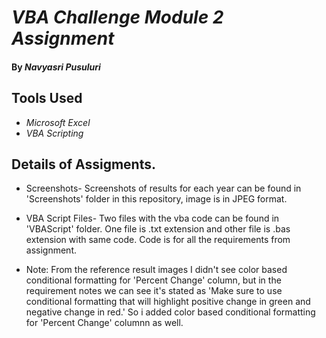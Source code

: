 # _VBA Challenge Module 2 Assignment_

#### By _**Navyasri Pusuluri**_

## Tools Used

* _Microsoft Excel_
* _VBA Scripting_

## Details of Assigments.

* Screenshots- Screenshots of results for each year can be found in 'Screenshots' folder in this repository, image is in JPEG format.

* VBA Script Files- Two files with the vba code can be found in 'VBAScript' folder. One file is .txt extension and other file is .bas extension with same code. Code is for all the requirements from assignment.

* Note: From the reference result images I didn't see color based conditional formatting for 'Percent Change' column, but in the requirement notes we can see it's stated as  'Make sure to use conditional formatting that will highlight positive change in green and negative change in red.' So i added color based conditional formatting for 'Percent Change' columnn as well.
